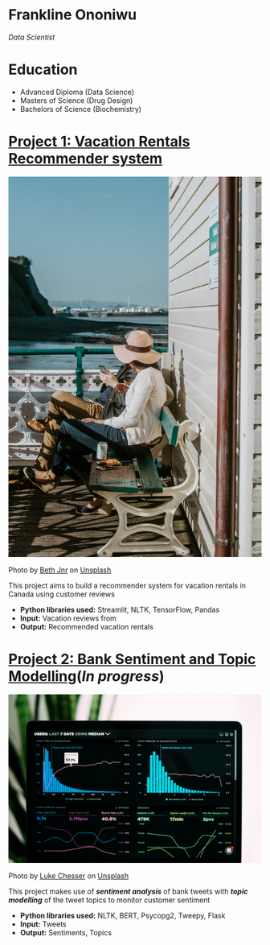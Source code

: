 # Frankline Ononiwu
*Data Scientist*

# Education
* Advanced Diploma (Data Science)
* Masters of Science (Drug Design) 
* Bachelors of Science (Biochemistry)

# [Project 1: Vacation Rentals Recommender system](https://github.com/franklinen/Vacation-Rentals-Recommender-System)
![alt text](vacay.jpg)

Photo by <a href="https://unsplash.com/@bthjnr?utm_source=unsplash&utm_medium=referral&utm_content=creditCopyText">Beth Jnr</a> on <a href="https://unsplash.com/s/photos/vacation-rental-recommender-system?utm_source=unsplash&utm_medium=referral&utm_content=creditCopyText">Unsplash</a>

This project aims to build a recommender system for vacation rentals in Canada using customer reviews
* **Python libraries used:** Streamlit, NLTK, TensorFlow, Pandas
* **Input:** Vacation reviews from 
* **Output:** Recommended vacation rentals

# [Project 2: Bank Sentiment and Topic Modelling](https://github.com/franklinen/Bank-Sentiment-and-Topic-Modelling)(*In progress*)
![alt text](twittay.jpg)

Photo by <a href="https://unsplash.com/@lukechesser?utm_source=unsplash&utm_medium=referral&utm_content=creditCopyText">Luke Chesser</a> on <a href="https://unsplash.com/s/photos/twitter-sentiment-analysis?utm_source=unsplash&utm_medium=referral&utm_content=creditCopyText">Unsplash</a>

This project makes use of ***sentiment analysis*** of bank tweets with ***topic modelling*** of the tweet topics to monitor customer sentiment 
* **Python libraries used:** NLTK, BERT, Psycopg2, Tweepy, Flask 
* **Input:** Tweets
* **Output:** Sentiments, Topics
